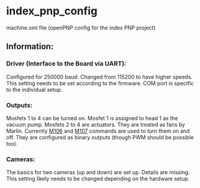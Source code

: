 # index_pnp_config
machine.xml file (openPNP config for the index PNP project)


## Information:

### Driver (Interface to the Board via UART):
Configured for 250000 baud. Changed from 115200 to have higher speeds. This setting needs to be set according to the firmware.
COM port is specific to the individual setup.

### Outputs:
Mosfets 1 to 4 can be turned on. Mosfet 1 is assigned to head 1 as the vacuum pump.
Mosfets 2 to 4 are actuators. They are treated as fans by Marlin.
Currently [M106](https://marlinfw.org/docs/gcode/M106.html) and [M107](https://marlinfw.org/docs/gcode/M107.html) commands are used to turn them on and off.
They are configured as binary outputs (though PWM should be possible too).

### Cameras:
The basics for two cameras (up and down) are set up. Details are missing.
This setting likely needs to be changed depending on the hardware setup.

